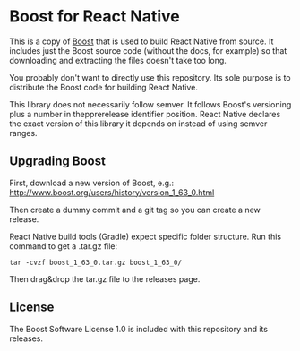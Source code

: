 # Boost for React Native

This is a copy of [Boost](http://www.boost.org/) that is used to build React Native from source. It includes just the Boost source code (without the docs, for example) so that downloading and extracting the files doesn't take too long.

You probably don't want to directly use this repository. Its sole purpose is to distribute the Boost code for building React Native.

This library does not necessarily follow semver. It follows Boost's versioning plus a number in thepprerelease identifier position. React Native declares the exact version of this library it depends on instead of using semver ranges.

## Upgrading Boost

First, download a new version of Boost, e.g.: http://www.boost.org/users/history/version_1_63_0.html

Then create a dummy commit and a git tag so you can create a new release.

React Native build tools (Gradle) expect specific folder structure.
Run this command to get a .tar.gz file:

```
tar -cvzf boost_1_63_0.tar.gz boost_1_63_0/
```

Then drag&drop the tar.gz file to the releases page.


## License

The Boost Software License 1.0 is included with this repository and its releases.
